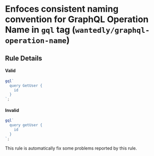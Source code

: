 # Enfoces consistent naming convention for GraphQL Operation Name in `gql` tag (`wantedly/graphql-operation-name`)

## Rule Details

#### Valid

```js
gql`
  query GetUser {
    id
  }
`;
```

#### Invalid

```js
gql`
  query getUser {
    id
  }
`;
```

This rule is automatically fix some problems reported by this rule.

